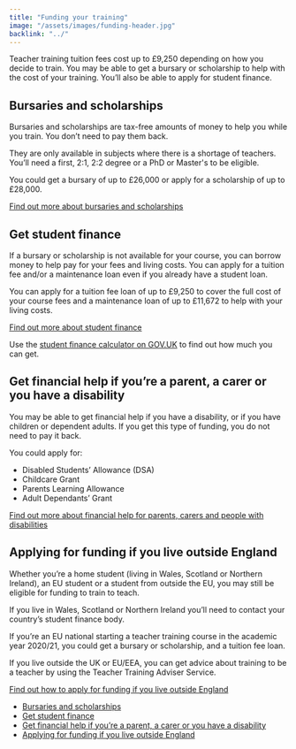 ```yaml
---
title: "Funding your training"
image: "/assets/images/funding-header.jpg"
backlink: "../"
---
```


<div class="content__left">
  
  <p>Teacher training tuition fees cost up to £9,250 depending on how you decide to train. You may be able to get a bursary or scholarship to help with the cost of your training. You’ll also be able to apply for student finance.</p>
  
  <h2><a id="bursaries-and-scholarships">Bursaries and scholarships</a></h2>
<p>Bursaries and scholarships are tax-free amounts of money to help you while you train. You don’t need to pay them back.</p>

<p>They are only available in subjects where there is a shortage of teachers. You’ll need a first, 2:1, 2:2 degree or a PhD or Master's to be eligible.</p>

<p>You could get a bursary of up to £26,000 or apply for a scholarship of up to £28,000.</p>

<p><a href="bursaries-and-scholarships">Find out more about bursaries and scholarships</a></p>

<h2><a id="get-student-finance">Get student finance</a></h2>
<p>If a bursary or scholarship is not available for your course, you can borrow money to help pay for your fees and living costs. You can apply for a tuition fee and/or a maintenance loan even if you already have a student loan.</p>

<p>You can apply for a tuition fee loan of up to £9,250 to cover the full cost of your course fees and a maintenance loan of up to £11,672 to help with your living costs.</p>

<p><a href="student-finance">Find out more about student finance</a></p> 

<p>Use the <a href="https://www.gov.uk/student-finance-calculator">student finance calculator on GOV.UK</a> to find out how much you can get.</p>

<h2><a id="get-financial-help-if-youre-a-parent-a-carer-or-you-have-a-disability">Get financial help if you’re a parent, a carer or you have a disability</a></h2>
<p>You may be able to get financial help if you have a disability, or if you have children or dependent adults. If you get this type of funding, you do not need to pay it back.</p>

<p>You could apply for:</p>
<ul>
  <li>Disabled Students’ Allowance (DSA)</li>
  <li>Childcare Grant</li>
  <li>Parents Learning Allowance</li>
  <li>Adult Dependants’ Grant</li>
  </ul>
  
  <p><a href="financial-help">Find out more about financial help for parents, carers and people with disabilities</a></p>
  
 <h2><a id="applying-for-funding-if-you-live-outside-england">Applying for funding if you live outside England</a></h2>

<p>Whether you’re a home student (living in Wales, Scotland or Northern Ireland), an EU student or a student from outside the EU, you may still be eligible for funding to train to teach.</p>

<p>If you live in Wales, Scotland or Northern Ireland you’ll need to contact your country’s student finance body.</p>

<p>If you’re an EU national starting a teacher training course in the academic year 2020/21, you could get a bursary or scholarship, and a tuition fee loan.</p>

<p>If you live outside the UK or EU/EEA, you can get advice about training to be a teacher by using the Teacher Training Adviser Service.</p>

<p><a href="funding-outside-england">Find out how to apply for funding if you live outside England</a>
  
</div>

<div class="content__right">
  <ul>
    <li><a href="#bursaries-and-scholarships">Bursaries and scholarships</a></li>
    <li><a href="#get-student-finance">Get student finance</a></li>
    <li><a href="#get-financial-help-if-youre-a-parent-a-carer-or-you-have-a-disability">Get financial help if you’re a parent, a carer or you have a disability</a></li>
    <li><a href="#applying-for-funding-if-you-live-outside-england">Applying for funding if you live outside England</a></li>
  </ul>
</div>











